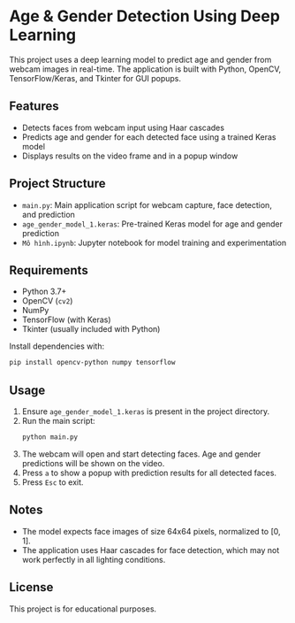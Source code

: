 # Age & Gender Detection Using Deep Learning

This project uses a deep learning model to predict age and gender from webcam images in real-time. The application is built with Python, OpenCV, TensorFlow/Keras, and Tkinter for GUI popups.

## Features
- Detects faces from webcam input using Haar cascades
- Predicts age and gender for each detected face using a trained Keras model
- Displays results on the video frame and in a popup window

## Project Structure
- `main.py`: Main application script for webcam capture, face detection, and prediction
- `age_gender_model_1.keras`: Pre-trained Keras model for age and gender prediction
- `Mô hình.ipynb`: Jupyter notebook for model training and experimentation

## Requirements
- Python 3.7+
- OpenCV (`cv2`)
- NumPy
- TensorFlow (with Keras)
- Tkinter (usually included with Python)

Install dependencies with:
```bash
pip install opencv-python numpy tensorflow
```

## Usage
1. Ensure `age_gender_model_1.keras` is present in the project directory.
2. Run the main script:
   ```bash
   python main.py
   ```
3. The webcam will open and start detecting faces. Age and gender predictions will be shown on the video.
4. Press `a` to show a popup with prediction results for all detected faces.
5. Press `Esc` to exit.

## Notes
- The model expects face images of size 64x64 pixels, normalized to [0, 1].
- The application uses Haar cascades for face detection, which may not work perfectly in all lighting conditions.

## License
This project is for educational purposes.

